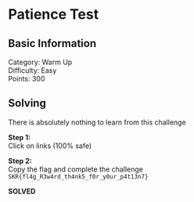 # Patience Test

## Basic Information
Category: Warm Up  
Difficulty: Easy  
Points: 300  

## Solving
There is absolutely nothing to learn from this challenge
  
**Step 1:**  
Click on links (100% safe)  

**Step 2:**  
Copy the flag and complete the challenge  
```SKR{fl4g_R3w4rd_th4nk5_f0r_y0ur_p4t13n7}```   

**SOLVED**
